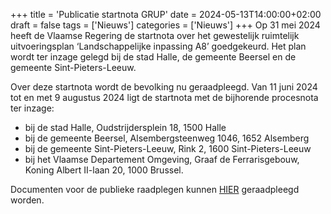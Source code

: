 +++
title = 'Publicatie startnota GRUP'
date = 2024-05-13T14:00:00+02:00
draft = false
tags = ['Nieuws']
categories = ['Nieuws']
+++
Op 31 mei 2024 heeft de Vlaamse Regering de startnota over het gewestelijk ruimtelijk uitvoeringsplan ‘Landschappelijke inpassing A8’ goedgekeurd. Het plan wordt ter inzage gelegd bij de stad Halle, de gemeente Beersel en de gemeente Sint-Pieters-Leeuw.

Over deze startnota wordt de bevolking nu geraadpleegd. Van 11 juni 2024 tot en met 9 augustus 2024 ligt de startnota met de bijhorende procesnota ter inzage:

- bij de stad Halle, Oudstrijdersplein 18, 1500 Halle
- bij de gemeente Beersel, Alsembergsteenweg 1046, 1652 Alsemberg
- bij de gemeente Sint-Pieters-Leeuw, Rink 2, 1600 Sint-Pieters-Leeuw
- bij het Vlaamse Departement Omgeving, Graaf de Ferrarisgebouw, Koning Albert II-laan 20, 1000 Brussel.

Documenten voor de publieke raadplegen kunnen <a href="https://www.werkenaandering.be/nl/werken-aan/weginfrastructuur/naar-een-oplossing-voor-de-a8#downloads">HIER</a> geraadpleegd worden. 